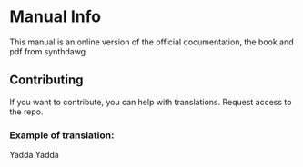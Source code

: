 # Manual Info

This manual is an online version of the official documentation, the book and pdf from synthdawg.

## Contributing

If you want to contribute, you can help with translations. Request access to the repo.

### Example of translation:

Yadda Yadda

